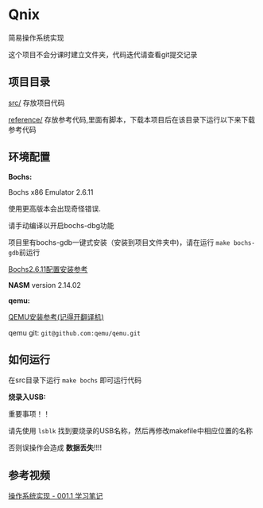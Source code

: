# Qnix

简易操作系统实现

这个项目不会分课时建立文件夹，代码迭代请查看git提交记录

## 项目目录

[src/](./src/) 存放项目代码

[reference/](./reference/) 存放参考代码,里面有脚本，下载本项目后在该目录下运行以下来下载参考代码

## 环境配置

**Bochs:**

Bochs x86 Emulator 2.6.11

使用更高版本会出现奇怪错误.

请手动编译以开启bochs-dbg功能

项目里有bochs-gdb一键式安装（安装到项目文件夹中)，请在运行 `make bochs-gdb`前运行

[Bochs2.6.11配置安装参考](https://www.cnblogs.com/oasisyang/archive/2021/09/30/15358137.html "Bochs2.6.11配置安装参考")

**NASM** version 2.14.02

**qemu:**

[QEMU安装参考(记得开翻译机)](https://wiki.qemu.org/Hosts/Linux)

qemu git: `git@github.com:qemu/qemu.git`

## 如何运行

在src目录下运行 `make bochs` 即可运行代码

**烧录入USB:**

重要事项！！

请先使用 `lsblk` 找到要烧录的USB名称，然后再修改makefile中相应位置的名称

否则误操作会造成 **数据丢失**!!!!

## 参考视频

[操作系统实现 - 001.1 学习笔记](https://www.bilibili.com/video/BV1qM4y127om/?spm_id_from=333.999.top_right_bar_window_history.content.click&vd_source=7aca0011cad4c76468be9e183b41c88a)
